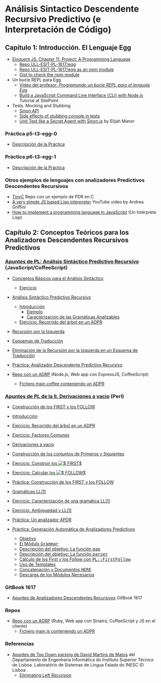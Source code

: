 # Análisis Sintactico Descendente Recursivo Predictivo (e Interpretación de Código)

## Capítulo 1: Introducción. El Lenguaje Egg

* [Eloquent JS. Chapter 11. Project: A Programming Language](http://eloquentjavascript.net/11_language.html)
  * [Repo ULL-ESIT-PL-1617/egg](https://github.com/ULL-ESIT-PL-1617/egg)
  * [Repo ULL-ESIT-PL-1617/egg as an npm module](https://www.npmjs.com/package/@crguezl/eloquentjsegg)
  * [Gist to check the npm module](https://gist.github.com/crguezl/8dfcaa01a0377dead374bc35c462c29d)
* Un bucle REPL para Egg
    *  [Vídeo del profesor: *Programando un bucle REPL para el lenguaje Egg*](https://youtu.be/5gIlt6r29lw)
    * [Build a JavaScript Command Line Interface (CLI) with Node.js](https://www.sitepoint.com/javascript-command-line-interface-cli-node-js/) Tutorial at SitePoint
* Tests. Mocking and Stubbing
    * [Sinon API](http://sinonjs.org/releases/v1.17.7/)
    * [Side effects of stubbing console in tests](https://gyandeeps.com/console-stubbing/)
    * [Unit Test like a Secret Agent with Sinon.js](http://elijahmanor.com/unit-test-like-a-secret-agent-with-sinon-js/) by Elijah Manor

### Práctica p5-t3-egg-0

* [Descripción de la Práctica](practicas/p5-t3-egg-0)

### Práctica p6-t3-egg-1

* [Descripción de la Práctica](practicas/p6-t3-egg-1)

### Otros ejemplos de lenguajes con analizadores Predictivos Descendentes Recursivos

* [TinyC](https://github.com/ULL-ESIT-PL-1718/tiny-c) Repo con un ejemplo de PDR en C
* [A very simple JS based Lisp interpreter](https://youtu.be/VqIic9tshfg) YouTube video by Andrea Griffini
* [How to implement a programming language in JavaScript](http://lisperator.net/pltut/) (Un Intérprete Lisp)


## Capítulo 2: Conceptos Teóricos para los Analizadores Descendentes Recursivos Predictivos

###  [Apuntes de PL: Análisis Sintáctico Predictivo Recursivo](http://crguezl.github.io/pl-html/node20.html) (JavaScript/CoffeeScript)

*   [Conceptos Básicos para el Análisis Sintáctico](http://crguezl.github.io/pl-html/node21.html)
    *   [Ejercicio](http://crguezl.github.io/pl-html/node21.html#SECTION04211000000000000000)  

*   [Análisis Sintáctico Predictivo Recursivo](http://crguezl.github.io/pl-html/node22.html)
    *   [Introducción](http://crguezl.github.io/pl-html/node22.html#SECTION04221000000000000000)
        *   [Ejemplo](http://crguezl.github.io/pl-html/node22.html#SECTION04221010000000000000)
        *   [Caracterización de las Gramáticas Analizables](http://crguezl.github.io/pl-html/node22.html#SECTION04221020000000000000)
    *   [Ejercicio: Recorrido del árbol en un ADPR](http://crguezl.github.io/pl-html/node22.html#SECTION04222000000000000000)  

*   [Recursión por la Izquierda](http://crguezl.github.io/pl-html/node23.html)
*   [Esquemas de Traducción](http://crguezl.github.io/pl-html/node24.html)
*   [Eliminación de la Recursión por la Izquierda en un Esquema de Traducción](http://crguezl.github.io/pl-html/node25.html)
*   [Práctica: Analizador Descendente Predictivo Recursivo](http://crguezl.github.io/pl-html/node26.html)
  * [Repo con un ADRP](https://github.com/ULL-ESIT-PL-1819/parser-pdr-example) (Node.js, Web app con ExpressJS, CoffeeScript)
    - [Fichero main.coffee conteniendo un ADPR](https://github.com/ULL-ESIT-PL-1819/parser-pdr-example/blob/master/views/main.coffee)

### [Apuntes de PL de la II. Derivaciones a vacio](http://nereida.deioc.ull.es/~pl/perlexamples/node88.html) (Perl)

* [Construcción de los FIRST y los FOLLOW](http://nereida.deioc.ull.es/~pl/perlexamples/node89.html)

*   [Introducción](http://nereida.deioc.ull.es/~pl/perlexamples/node85.html)
*   [Ejercicio: Recorrido del árbol en un ADPR](http://nereida.deioc.ull.es/~pl/perlexamples/node86.html)
*   [Ejercicio: Factores Comunes](http://nereida.deioc.ull.es/~pl/perlexamples/node87.html)
*   [Derivaciones a vacío](http://nereida.deioc.ull.es/~pl/perlexamples/node88.html)
*   [Construcción de los conjuntos de Primeros y Siguientes](http://nereida.deioc.ull.es/~pl/perlexamples/node89.html)
*   [Ejercicio: Construir los <span class="MATH">![$ FIRST$](img3.png)</span>](http://nereida.deioc.ull.es/~pl/perlexamples/node90.html) 
*   [Ejercicio: Calcular los <span class="MATH">![$ FOLLOW$](img4.png)</span>](http://nereida.deioc.ull.es/~pl/perlexamples/node91.html) 
*   [Práctica: Construcción de los FIRST y los FOLLOW](http://nereida.deioc.ull.es/~pl/perlexamples/node92.html)
*   [Gramáticas LL(1)](http://nereida.deioc.ull.es/~pl/perlexamples/node93.html)
*   [Ejercicio: Caracterización de una gramática LL(1)](http://nereida.deioc.ull.es/~pl/perlexamples/node94.html)
*   [Ejercicio: Ambiguedad y LL(1)](http://nereida.deioc.ull.es/~pl/perlexamples/node95.html)
*   [Práctica: Un analizador APDR](http://nereida.deioc.ull.es/~pl/perlexamples/node96.html)
*   [Práctica: Generación Automática de Analizadores Predictivos](http://nereida.deioc.ull.es/~pl/perlexamples/node97.html)
    *   [Objetivo](http://nereida.deioc.ull.es/~pl/perlexamples/node97.html#SECTION008613010000000000000)
    *   [El Módulo <tt>Grammar</tt>](http://nereida.deioc.ull.es/~pl/perlexamples/node97.html#SECTION008613020000000000000)
    *   [Descripción del objetivo: La función <tt>gap</tt>](http://nereida.deioc.ull.es/~pl/perlexamples/node97.html#SECTION008613030000000000000)
    *   [Descripción del objetivo: La función <tt>parser</tt>](http://nereida.deioc.ull.es/~pl/perlexamples/node97.html#SECTION008613040000000000000)
    *   [Cálculo de los First y los Follow con <tt>PL::FirstFollow</tt>](http://nereida.deioc.ull.es/~pl/perlexamples/node97.html#SECTION008613050000000000000)
    *   [Uso de Templates](http://nereida.deioc.ull.es/~pl/perlexamples/node97.html#SECTION008613060000000000000)
    *   [Concatenación y Documentos <tt>HERE</tt>](http://nereida.deioc.ull.es/~pl/perlexamples/node97.html#SECTION008613070000000000000)
    *   [Descarga de los Módulos Necesarios](http://nereida.deioc.ull.es/~pl/perlexamples/node97.html#SECTION008613080000000000000)

### GitBook 1617

* [Apuntes de Analizadores Descendentes Recursivos](https://casianorodriguezleon.gitbooks.io/ull-esit-1617/content/apuntes/parsing/recursivodescendente/) GitBook 1617

### Repos

* [Repo con un ADRP](https://github.com/crguezl/prdcalc) (Ruby, Web app con Sinatra, CoffeeScript y JS en el cliente)
  - [Fichero main.js conteniendo un ADPR](https://github.com/crguezl/prdcalc/blob/master/views/main.js)

### Referencias

* [Apuntes de Top Down parsing de David Martins de Matos](https://www.l2f.inesc-id.pt/~david/w/pt/Top-Down_Parsing) del Departamento de Engenharia Informática do Instituto Superior Técnico de Lisboa.  Laboratório de Sistemas de Língua Falada do INESC ID Lisboa .
  - [Eliminating Left Recursion](https://www.l2f.inesc-id.pt/~david/w3/pt/index.php/Top-Down_Parsing?rdfrom=https%3A%2F%2Fwww.l2f.inesc-id.pt%2F~david%2Fwiki%2Fpt%2Findex.php%3Ftitle%3DTop-Down_Parsing%26redirect%3Dno#Step_3:_Eliminating_Left_Recursion)



<!--
* Análisis Top-Down
   * RDP
   * [Project: A Programming Language](http://eloquentjavascript.net/11_language.html)   
     - [Writing a Lisp interpreter in JavaScript - Mary Rose Cook](https://youtu.be/hqnTvuvXPCc) 
     - [GITHUB REPO FOR The VIDEO](https://github.com/maryrosecook/littlelisp)
   * LL 
   * PEGs
    * GLL
* Análisis Bottom-Up
    * Earley
    * LR
        * LALR
            * [Parser and Lexer — How to Create a Compiler part 1/6 — Converting text into an Abstract Syntax Tree](https://youtu.be/eF9qWbuQLuw) YouTube Video. Bison. C++
        * GLR
-->
